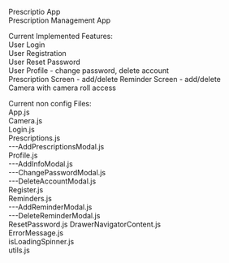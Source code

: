 Prescriptio App   
Prescription Management App

Current Implemented Features:  
User Login  
User Registration  
User Reset Password  
User Profile - change password, delete account  
Prescription Screen - add/delete
Reminder Screen - add/delete  
Camera with camera roll access  

Current non config Files:  
App.js  
Camera.js  
Login.js  
Prescriptions.js  
---AddPrescriptionsModal.js  
Profile.js  
---AddInfoModal.js   
---ChangePasswordModal.js   
---DeleteAccountModal.js  
Register.js  
Reminders.js  
---AddReminderModal.js  
---DeleteReminderModal.js  
ResetPassword.js
DrawerNavigatorContent.js  
ErrorMessage.js  
isLoadingSpinner.js  
utils.js  
